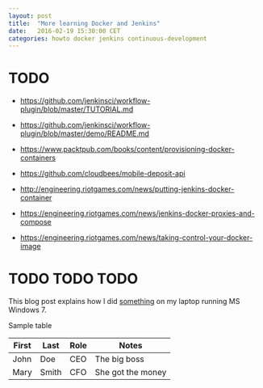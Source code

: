 ```yaml
---
layout: post
title:  "More learning Docker and Jenkins"
date:   2016-02-19 15:30:00 CET
categories: howto docker jenkins continuous-development
---
```

<!-- markdown-link-check-disable -->

# TODO

* <https://github.com/jenkinsci/workflow-plugin/blob/master/TUTORIAL.md>
* <https://github.com/jenkinsci/workflow-plugin/blob/master/demo/README.md>

* <https://www.packtpub.com/books/content/provisioning-docker-containers>

* <https://github.com/cloudbees/mobile-deposit-api>

* <http://engineering.riotgames.com/news/putting-jenkins-docker-container>
* <https://engineering.riotgames.com/news/jenkins-docker-proxies-and-compose>
* <https://engineering.riotgames.com/news/taking-control-your-docker-image>


# TODO TODO TODO

This blog post explains how I did [something](http://www.something.com/) on my laptop running MS Windows 7.

Sample table

<!-- TIP: <http://www.tablesgenerator.com/markdown_tables> -->

| First | Last  | Role | Notes             |
|-------|-------|------|-------------------|
| John  | Doe   | CEO  | The big boss      |
| Mary  | Smith | CFO  | She got the money |

<!-- markdown-link-check-enable -->
<!-- EOF -->
